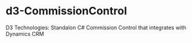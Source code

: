 d3-CommissionControl
====================

D3 Technologies: Standalon C# Commission Control that integrates with Dynamics CRM
